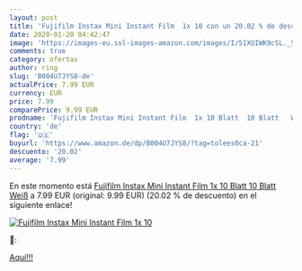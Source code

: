 ```yaml
---
layout: post
title: 'Fujifilm Instax Mini Instant Film  1x 10 con un 20.02 % de descuento'
date: 2020-01-20 04:42:47
image: 'https://images-eu.ssl-images-amazon.com/images/I/51XUIWK9cSL._SL200_.jpg'
comments: true
category: ofertas
author: ring
slug: 'B004U7JYS8-de'
actualPrice: 7.99 EUR
currency: EUR
price: 7.99
comparePrice: 9.99 EUR
prodname: 'Fujifilm Instax Mini Instant Film  1x 10 Blatt  10 Blatt   Weiß'
country: 'de'
flag: '🇩🇪'
buyurl: 'https://www.amazon.de/dp/B004U7JYS8/?tag=tolees0ca-21'
descuento: '20.02'
average: '7.99'
---
```


En este momento está [Fujifilm Instax Mini Instant Film  1x 10 Blatt  10 Blatt   Weiß](https://www.amazon.de/dp/B004U7JYS8/?tag=tolees0ca-21) a 7.99 EUR (original: 9.99 EUR) (20.02 %  de descuento) en el siguiente enlace!

[![Fujifilm Instax Mini Instant Film  1x 10](https://images-eu.ssl-images-amazon.com/images/I/51XUIWK9cSL._SL200_.jpg)](https://www.amazon.de/dp/B004U7JYS8/?tag=tolees0ca-21)

🔎:


[Aquí!!!](https://www.amazon.de/dp/B004U7JYS8/?tag=tolees0ca-21)
